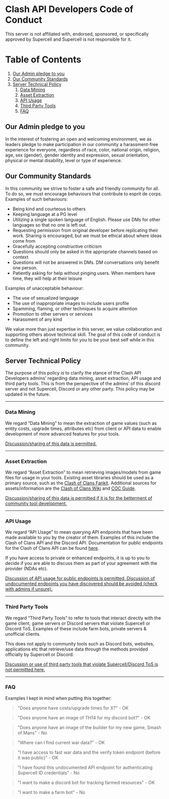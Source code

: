 # Clash API Developers Code of Conduct

This server is not affiliated with, endorsed, sponsored, or specifically approved by Supercell and Supercell is not responsible for it.

# Table of Contents
1. [Our Admin pledge to you](#1)
2. [Our Community Standards](#2)
3. [Server Technical Policy](#3)
    1. [Data Mining](#3.1)
    2. [Asset Extraction](#3.2)
    3. [API Usage](#3.3) 
    4. [Third Party Tools](#3.4)
    5. [FAQ](#3.5)

## Our Admin pledge to you <a name="1"></a>

In the interest of fostering an open and welcoming environment, we as
leaders pledge to make participation in our community a 
harassment-free experience for everyone, regardless of race, color, national origin,
religion, age, sex (gender), gender identity and expression, sexual orientation, 
physical or mental disability, level or type of experience.

## Our Community Standards <a name="2"></a>

In this community we strive to foster a safe and friendly community for all. To do so,
we must encourage behaviours that contribute to esprit de corps. Examples of such behaviours:
- Being kind and courteous to others
- Keeping language at a PG level
- Utilizing a single spoken language of English. Please use DMs for other languages so that
no one is left out.
- Requesting permission from original developer before replicating their work. Sharing is 
encouraged, but we must be ethical about where ideas come from
-  Gracefully accepting constructive criticism
- Questions should only be asked in the appropriate channels based on context
- Questions will not be answered in DMs. DM conversations only benefit one person. 
- Patiently asking for help without pinging users. When members have time, they will help at their 
leisure 
  
Examples of unacceptable behaviour:
- The use of sexualized language 
- The use of inappropriate images to include users profile
- Spamming, flaming, or other techniques to acquire attention
- Promotion to other servers or services
- Harassment of any kind

We value more than just expertise in this server, we value collaboration and supporting others above
technical skill. The goal of this code of conduct is to define the left and right limits for you to be 
your best self while in this community.

## Server Technical Policy <a name="3"></a>

The purpose of this policy is to clarify the stance of the Clash API Developers 
admins’ regarding data mining, asset extraction, API usage and third party tools. 
This is from the perspective of the admins’ of this discord server and not 
Supercell, Discord or any other party. This policy may be updated in the future.

---

### Data Mining <a name="3.1"></a>

We regard “Data Mining” to mean the extraction of game values (such as entity costs, 
upgrade times, attributes etc) from client or API data to enable development of more 
advanced features for your tools.

<ins>Discussion/sharing of this data is permitted.</ins>

---

### Asset Extraction <a name="3.2"></a>

We regard “Asset Extraction” to mean retrieving images/models from game files for 
usage in your tools.  Existing asset libraries should be used as a primary source, 
such as the [Clash of Clans Fankit](http://supr.cl/ClashFanKit).  Additional sources for 
assets/information are the [Clash of Clans Wiki](https://clashofclans.fandom.com/) and [COC 
Guide](https://coc.guide/).

<ins>Discussion/sharing of this data is permitted if it is for the betterment of community tool development.</ins>

---

### API Usage <a name="3.3"></a>

We regard “API Usage” to mean querying API endpoints that have been made available to 
you by the creator of them.  Examples of this include the Clash of Clans API and the 
Discord API.  Documentation for public endpoints for the Clash of Clans API can be found 
[here](https://developer.clashofclans.com/).

If you have access to private or enhanced endpoints, it is up to you to decide if you are 
able to discuss them as part of your agreement with the provider (NDAs etc).

<ins>Discussion of API usage for public endpoints is permitted. Discussion of 
undocumented endpoints you have discovered should be avoided (check with admins if unsure).</ins>

---

### Third Party Tools <a name="3.4"></a>

We regard “Third Party Tools” to refer to tools that interact directly with the game 
client, game servers or Discord servers that violate Supercell or Discord ToS.  Examples 
of these include farm bots, private servers & unofficial clients.

This does not apply to community tools such as Discord bots, websites, applications 
etc that retrieve/use data through the methods provided officially by Supercell or Discord.

<ins>Discussion or use of third party tools that violate Supercell/Discord ToS is not permitted here.</ins>

---

### FAQ <a name="3.5"></a>

Examples I kept in mind when putting this together:

> "Does anyone have costs/upgrade times for X?" - OK

> "Does anyone have an image of TH14 for my discord bot?" - OK

> "Does anyone have an image of the builder for my new game, Smash of Mans" - No

> "Where can I find current war data?" - OK

> "I have access to fast war data and the verify token endpoint (before it was public)" - OK

> "I have found this undocumented API endpoint for authenticating Supercell ID credentials" - No 

> "I want to make a discord bot for tracking farmed resources" - OK

> "I want to make a farm bot" - No
